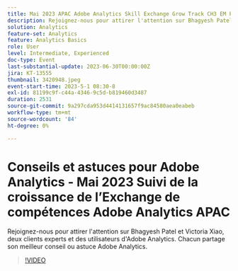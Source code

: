 ```yaml
---
title: Mai 2023 APAC Adobe Analytics Skill Exchange Grow Track CH3 EM Points phares - Conseils et astuces sur Analytics
description: Rejoignez-nous pour attirer l'attention sur Bhagyesh Patel et Victoria Xiao, deux clients experts et des utilisateurs d'Adobe Analytics. Chacun partage son meilleur conseil ou astuce Adobe Analytics.
solution: Analytics
feature-set: Analytics
feature: Analytics Basics
role: User
level: Intermediate, Experienced
doc-type: Event
last-substantial-update: 2023-06-30T00:00:00Z
jira: KT-13555
thumbnail: 3420948.jpeg
event-start-time: 2023-5-1 08:30-8
exl-id: 81199c9f-c44a-4346-9c5d-b819460d3487
duration: 2531
source-git-commit: 9a297cda953d4414131657f9ac84580aea0eabeb
workflow-type: tm+mt
source-wordcount: '84'
ht-degree: 0%

---
```


# Conseils et astuces pour Adobe Analytics - Mai 2023 Suivi de la croissance de l’Exchange de compétences Adobe Analytics APAC

Rejoignez-nous pour attirer l&#39;attention sur Bhagyesh Patel et Victoria Xiao, deux clients experts et des utilisateurs d&#39;Adobe Analytics. Chacun partage son meilleur conseil ou astuce Adobe Analytics.

>[!VIDEO](https://video.tv.adobe.com/v/3420948/?learn=on)
